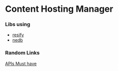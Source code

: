 # Content Hosting Manager

### Libs using
- [resify](http://mcavage.me/node-restify/)
- [nedb](https://github.com/louischatriot/nedb)

### Random Links
[APIs Must have](http://www.silota.com/site-search-blog/must-have-api-client/)
